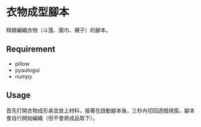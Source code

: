 # 衣物成型腳本
精緻編織衣物（斗篷、圍巾、襪子）的腳本。

## Requirement
+ pillow
+ pyautogui
+ numpy

## Usage
首先打開衣物成形桌並放上材料，接著在啟動腳本後，三秒內切回遊戲視窗。腳本會自行開始編織（但不會將成品取下）。
